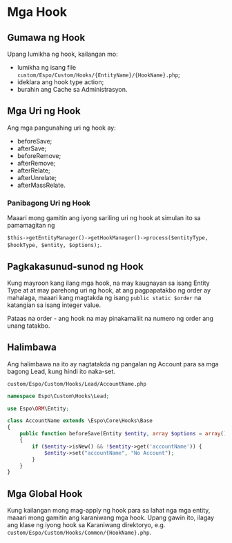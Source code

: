 # Mga Hook

## Gumawa ng Hook
Upang lumikha ng hook, kailangan mo:
- lumikha ng isang file `custom/Espo/Custom/Hooks/{EntityName}/{HookName}.php`;
- ideklara ang hook type action;
- burahin ang Cache sa Administrasyon.

## Mga Uri ng Hook

Ang mga pangunahing uri ng hook ay:

- beforeSave;
- afterSave;
- beforeRemove;
- afterRemove;
- afterRelate;
- afterUnrelate;
- afterMassRelate.

### Panibagong Uri ng Hook
Maaari mong gamitin ang iyong sariling uri ng hook at simulan ito sa pamamagitan ng

`$this->getEntityManager()->getHookManager()->process($entityType, $hookType, $entity, $options);`.

## Pagkakasunud-sunod ng Hook
Kung mayroon kang ilang mga hook, na may kaugnayan sa isang Entity Type at at may parehong uri ng hook, at ang pagpapatakbo ng order ay mahalaga, maaari kang magtakda ng isang `public static $order` na katangian sa isang integer value.

Pataas na order - ang hook na may pinakamaliit na numero ng order ang unang tatakbo.

## Halimbawa
Ang halimbawa na ito ay nagtatakda ng pangalan ng Account para sa mga bagong Lead, kung hindi ito naka-set.

`custom/Espo/Custom/Hooks/Lead/AccountName.php`

```php
namespace Espo\Custom\Hooks\Lead;

use Espo\ORM\Entity;

class AccountName extends \Espo\Core\Hooks\Base
{    
    public function beforeSave(Entity $entity, array $options = array())
    {
        if ($entity->isNew() && !$entity->get('accountName')) { 
            $entity->set("accountName", "No Account");
        }
    }
}
```

## Mga Global Hook
Kung kailangan mong mag-apply ng hook para sa lahat nga mga entity, maaari mong gamitin ang karaniwang mga hook. Upang gawin ito, ilagay ang klase ng iyong hook sa Karaniwang direktoryo, e.g. `custom/Espo/Custom/Hooks/Common/{HookName}.php`.
